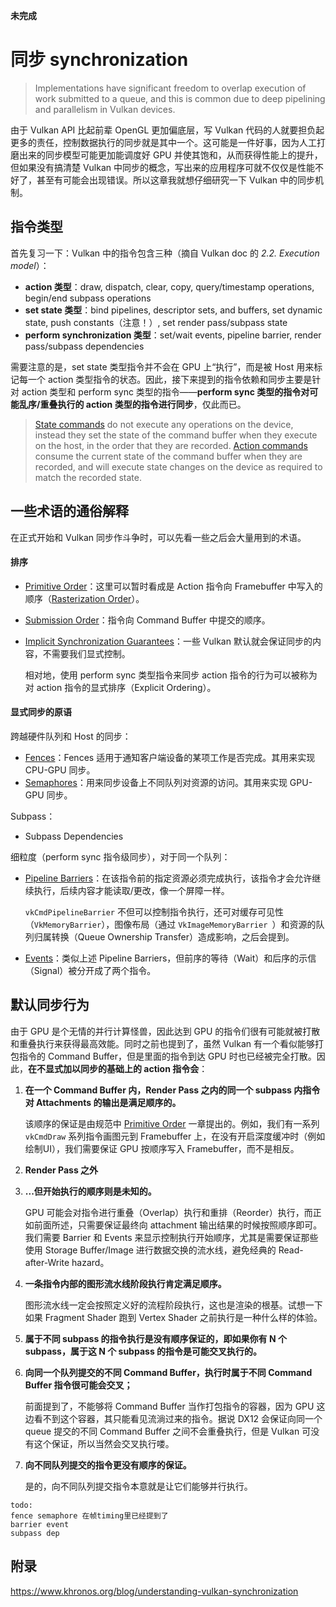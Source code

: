 **未完成**

# 同步 synchronization

> Implementations have significant freedom to overlap execution of work submitted to a queue, and this is common due to deep pipelining and parallelism in Vulkan devices.

由于 Vulkan API 比起前辈 OpenGL 更加偏底层，写 Vulkan 代码的人就要担负起更多的责任，控制数据执行的同步就是其中一个。这可能是一件好事，因为人工打磨出来的同步模型可能更加能调度好 GPU 并使其饱和，从而获得性能上的提升，但如果没有搞清楚 Vulkan 中同步的概念，写出来的应用程序可就不仅仅是性能不好了，甚至有可能会出现错误。所以这章我就想仔细研究一下 Vulkan 中的同步机制。



## 指令类型

首先复习一下：Vulkan 中的指令包含三种（摘自 Vulkan doc 的 *2.2. Execution model*）：

* **action 类型**：draw, dispatch, clear, copy, query/timestamp operations, begin/end subpass operations
* **set state 类型**：bind pipelines, descriptor sets, and buffers, set dynamic state, push constants（注意！）, set render pass/subpass state
* **perform synchronization 类型**：set/wait events, pipeline barrier, render pass/subpass dependencies

需要注意的是，set state 类型指令并不会在 GPU 上“执行”，而是被 Host 用来标记每一个 action 类型指令的状态。因此，接下来提到的指令依赖和同步主要是针对 action 类型和 perform sync 类型的指令——**perform sync 类型的指令对可能乱序/重叠执行的 action 类型的指令进行同步**，仅此而已。

> [State commands](https://www.khronos.org/registry/vulkan/specs/1.1/html/vkspec.html#fundamentals-queueoperation-command-types) do not execute any operations on the device, instead they set the state of the command buffer when they execute on the host, in the order that they are recorded. [Action commands](https://www.khronos.org/registry/vulkan/specs/1.1/html/vkspec.html#fundamentals-queueoperation-command-types) consume the current state of the command buffer when they are recorded, and will execute state changes on the device as required to match the recorded state.



## 一些术语的通俗解释

在正式开始和 Vulkan 同步作斗争时，可以先看一些之后会大量用到的术语。

#### 排序

* [Primitive Order](https://www.khronos.org/registry/vulkan/specs/1.2-extensions/html/vkspec.html#drawing-primitive-order)：这里可以暂时看成是 Action 指令向 Framebuffer 中写入的顺序（[Rasterization Order](https://www.khronos.org/registry/vulkan/specs/1.2-extensions/html/vkspec.html#primsrast-order)）。

* [Submission Order](https://www.khronos.org/registry/vulkan/specs/1.2-extensions/html/vkspec.html#synchronization-submission-order)：指令向 Command Buffer 中提交的顺序。

* [Implicit Synchronization Guarantees](https://www.khronos.org/registry/vulkan/specs/1.2-extensions/html/vkspec.html#synchronization-implicit)：一些 Vulkan 默认就会保证同步的内容，不需要我们显式控制。

  相对地，使用 perform sync 类型指令来同步 action 指令的行为可以被称为对 action 指令的显式排序（Explicit Ordering）。

#### 显式同步的原语

跨越硬件队列和 Host 的同步：

* [Fences](https://www.khronos.org/registry/vulkan/specs/1.2-extensions/html/vkspec.html#synchronization-fences)：Fences 适用于通知客户端设备的某项工作是否完成。其用来实现 CPU-GPU 同步。
* [Semaphores](https://www.khronos.org/registry/vulkan/specs/1.2-extensions/html/vkspec.html#synchronization-semaphores)：用来同步设备上不同队列对资源的访问。其用来实现 GPU-GPU 同步。

Subpass：

* Subpass Dependencies


细粒度（perform sync 指令级同步），对于同一个队列：

* [Pipeline Barriers](https://www.khronos.org/registry/vulkan/specs/1.2-extensions/html/vkspec.html#synchronization-pipeline-barriers)：在该指令前的指定资源必须完成执行，该指令才会允许继续执行，后续内容才能读取/更改，像一个屏障一样。

  `vkCmdPipelineBarrier` 不但可以控制指令执行，还可对缓存可见性（`VkMemoryBarrier`），图像布局（通过 `VkImageMemoryBarrier `）和资源的队列归属转换（Queue Ownership Transfer）造成影响，之后会提到。

* [Events](https://www.khronos.org/registry/vulkan/specs/1.2-extensions/html/vkspec.html#synchronization-events)：类似上述 Pipeline Barriers，但前序的等待（Wait）和后序的示信（Signal）被分开成了两个指令。



## 默认同步行为

由于 GPU 是个无情的并行计算怪兽，因此达到 GPU 的指令们很有可能就被打散和重叠执行来获得最高效能。同时之前也提到了，虽然 Vulkan 有一个看似能够打包指令的 Command Buffer，但是里面的指令到达 GPU 时也已经被完全打散。因此，**在不显式加以同步的基础上的 action 指令会**：

1. **在一个 Command Buffer 内，Render Pass 之内的同一个 subpass 内指令对 Attachments 的输出是满足顺序的。**

   该顺序的保证是由规范中 [Primitive Order](https://www.khronos.org/registry/vulkan/specs/1.2-extensions/html/vkspec.html#drawing-primitive-order) 一章提出的。例如，我们有一系列 `vkCmdDraw` 系列指令画图元到 Framebuffer 上，在没有开启深度缓冲时（例如绘制UI），我们需要保证 GPU 按顺序写入 Framebuffer，而不是相反。

2. **Render Pass 之外**

   

3. **...但开始执行的顺序则是未知的。**

   GPU 可能会对指令进行重叠（Overlap）执行和重排（Reorder）执行，而正如前面所述，只需要保证最终向 attachment 输出结果的时候按照顺序即可。 我们需要 Barrier 和 Events 来显示控制执行开始顺序，尤其是需要保证那些使用 Storage Buffer/Image 进行数据交换的流水线，避免经典的 Read-after-Write hazard。

3. **一条指令内部的图形流水线阶段执行肯定满足顺序。**

   图形流水线一定会按照定义好的流程阶段执行，这也是渲染的根基。试想一下如果 Fragment Shader 跑到 Vertex Shader 之前执行是一种什么样的体验。

4. **属于不同 subpass 的指令执行是没有顺序保证的，即如果你有 N 个 subpass，属于这 N 个 subpass 的指令是可能交叉执行的。**

5. **向同一个队列提交的不同 Command Buffer，执行时属于不同 Command Buffer 指令很可能会交叉；**

   前面提到了，不能够将 Command Buffer 当作打包指令的容器，因为 GPU 这边看不到这个容器，其只能看见流淌过来的指令。据说 DX12 会保证向同一个 queue 提交的不同 Command Buffer 之间不会重叠执行，但是 Vulkan 可没有这个保证，所以当然会交叉执行喽。

7. **向不同队列提交的指令更没有顺序的保证。**

   是的，向不同队列提交指令本意就是让它们能够并行执行。

```
todo:
fence semaphore 在帧timing里已经提到了
barrier event
subpass dep
```





## 附录

https://www.khronos.org/blog/understanding-vulkan-synchronization
